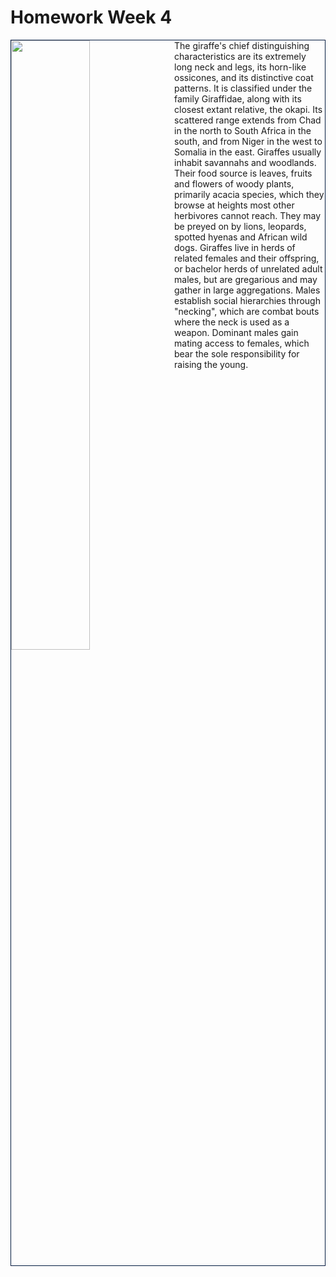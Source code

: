 <h1>Homework Week 4</h1>
<p style="overflow: auto; border: 1px solid #021a40;">
<img src="https://upload.wikimedia.org/wikipedia/commons/6/60/Giraffe-solo_Koure-NIGER.jpg" style="float: left; margin: 0 10px 10px 0; width: 50%;" />
The giraffe's chief distinguishing characteristics are its extremely long neck and legs, its horn-like ossicones, and its distinctive coat patterns. It is classified under the family Giraffidae, along with its closest extant relative, the okapi. Its scattered range extends from Chad in the north to South Africa in the south, and from Niger in the west to Somalia in the east. Giraffes usually inhabit savannahs and woodlands. Their food source is leaves, fruits and flowers of woody plants, primarily acacia species, which they browse at heights most other herbivores cannot reach. They may be preyed on by lions, leopards, spotted hyenas and African wild dogs. Giraffes live in herds of related females and their offspring, or bachelor herds of unrelated adult males, but are gregarious and may gather in large aggregations. Males establish social hierarchies through "necking", which are combat bouts where the neck is used as a weapon. Dominant males gain mating access to females, which bear the sole responsibility for raising the young. 
</p>
